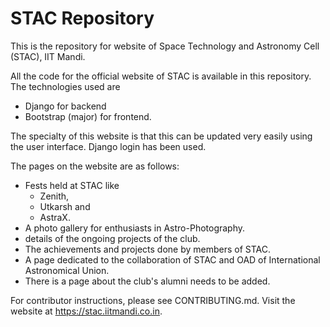 # STAC Repository
This is the repository for website of Space Technology and Astronomy Cell (STAC), IIT Mandi.

All the code for the official website of STAC is available in this repository. The technologies used are
 * Django for backend
 * Bootstrap (major) for frontend.

The specialty of this website is that this can be updated very easily using the user interface. Django login has been used.

The pages on the website are as follows:
 * Fests held at STAC like
   * Zenith,
   * Utkarsh and
   * AstraX.
 * A photo gallery for enthusiasts in Astro-Photography.
 * details of the ongoing projects of the club.
 * The achievements and projects done by members of STAC.
 * A page dedicated to the collaboration of STAC and OAD of International Astronomical Union.
 * There is a page about the club's alumni needs to be added.

For contributor instructions, please see CONTRIBUTING.md. Visit the website at https://stac.iitmandi.co.in.
